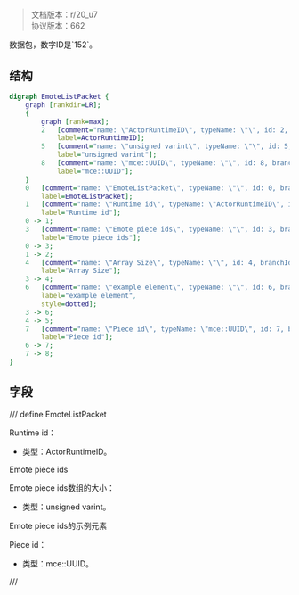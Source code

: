 # <!-- md:samp EmoteListPacket -->

> 文档版本：r/20_u7<br/>协议版本：662

<!-- md:samp EmoteListPacket -->数据包，数字ID是`152`。

## 结构

```dot
digraph EmoteListPacket {
	graph [rankdir=LR];
	{
		graph [rank=max];
		2	[comment="name: \"ActorRuntimeID\", typeName: \"\", id: 2, branchId: 0, recurseId: -1, attributes: 512, notes: \"\"",
			label=ActorRuntimeID];
		5	[comment="name: \"unsigned varint\", typeName: \"\", id: 5, branchId: 0, recurseId: -1, attributes: 512, notes: \"\"",
			label="unsigned varint"];
		8	[comment="name: \"mce::UUID\", typeName: \"\", id: 8, branchId: 0, recurseId: -1, attributes: 512, notes: \"\"",
			label="mce::UUID"];
	}
	0	[comment="name: \"EmoteListPacket\", typeName: \"\", id: 0, branchId: 152, recurseId: -1, attributes: 0, notes: \"\"",
		label=EmoteListPacket];
	1	[comment="name: \"Runtime id\", typeName: \"ActorRuntimeID\", id: 1, branchId: 0, recurseId: -1, attributes: 256, notes: \"\"",
		label="Runtime id"];
	0 -> 1;
	3	[comment="name: \"Emote piece ids\", typeName: \"\", id: 3, branchId: 0, recurseId: -1, attributes: 8, notes: \"\"",
		label="Emote piece ids"];
	0 -> 3;
	1 -> 2;
	4	[comment="name: \"Array Size\", typeName: \"\", id: 4, branchId: 0, recurseId: -1, attributes: 0, notes: \"\"",
		label="Array Size"];
	3 -> 4;
	6	[comment="name: \"example element\", typeName: \"\", id: 6, branchId: 0, recurseId: -1, attributes: 16, notes: \"\"",
		label="example element",
		style=dotted];
	3 -> 6;
	4 -> 5;
	7	[comment="name: \"Piece id\", typeName: \"mce::UUID\", id: 7, branchId: 0, recurseId: -1, attributes: 256, notes: \"\"",
		label="Piece id"];
	6 -> 7;
	7 -> 8;
}

```

## 字段

/// define
EmoteListPacket

Runtime id：[<!-- md:samp ActorRuntimeID -->](refs/protocols/types/ActorRuntimeID.md)

- 类型：ActorRuntimeID。

Emote piece ids

Emote piece ids数组的大小：<!-- md:samp unsigned varint -->

- 类型：unsigned varint。

Emote piece ids的示例元素

Piece id：[<!-- md:samp mce::UUID -->](refs/protocols/types/mce::UUID.md)

- 类型：mce::UUID。


///
